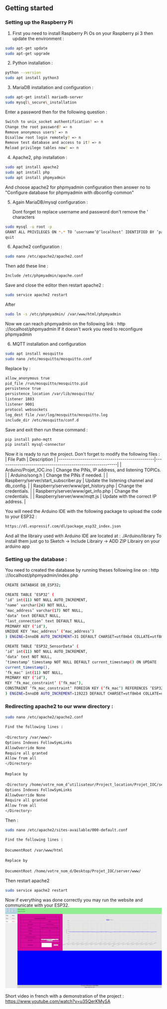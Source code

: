 ## Getting started 
### Setting up the Raspberry Pi
1. First you need to install Raspberry Pi Os on your Raspberry pi 3 then update the environment :

```bash
sudo apt-get update
sudo apt-get upgrade
```
2. Python installation :
```bash
python --version
sudo apt install python3
```
3. MariaDB installation and configuration :
```bash
sudo apt-get install mariadb-server
sudo mysql\_secure\_installation
```
 Enter a password then for the following question :
```bash
Switch to unix_socket authentification? => n
Change the root password? => n
Remove anonymous users? => n
Disallow root login remotely? => n
Remove test database and access to it? => n
Reload privilege tables now? => n
```
4. Apache2, php installation :
```bash
sudo apt install apache2
sudo apt install php
sudo apt install phpmyadmin
```
 And choose apache2 for phpmyadmin configuration then answer no to "Configure database for phpmyadmin with dbconfig-common"

5. Again MariaDB/mysql configuration :

   Dont forget to replace username and password don't remove the ' characters
```bash
sudo mysql -u root -p
GRANT ALL PRIVILEGES ON *.* TO ’username’@’localhost’ IDENTIFIED BY ’password’ WITH GRANT OPTION;
quit
```
6. Apache2 configuration :
```bash
sudo nano /etc/apache2/apache2.conf
```
Then add these line :
```bash
Include /etc/phpmyadmin/apache.conf
```
 Save and close the editor then restart apache2 :
```bash
sudo service apache2 restart
```
After 
```bash
sudo ln -s /etc/phpmyadmin/ /var/www/html/phpmyadmin
```

 Now we can reach phpmyadmin on the following link : http ://localhost/phpmyadmin
 If it doesn't work you need to reconfigure phpmyadmin

6. MQTT installation and configuration
 ```bash
sudo apt install mosquitto
sudo nano /etc/mosquitto/mosquitto.conf
```
 Replace by :
 ```bash
allow_anonymous true
pid_file /run/mosquitto/mosquitto.pid
persistence true
persistence_location /var/lib/mosquitto/
listener 1883
listener 9001
protocol websockets
log_dest file /var/log/mosquitto/mosquitto.log
include_dir /etc/mosquitto/conf.d
```
 Save and exit then run these command :
 ```bash
pip install paho-mqtt
pip install mysql-connector
```


Now it is ready to run the project. Don't forget to modify the following files :
| File Path                                      | Description                                               |
|------------------------------------------------|-----------------------------------------------------------|
| Arduino/Projet_IOC.ino                         | Change the PINs, IP address, and listening TOPICs.      |
| Arduino/song.h                                 | Change the PINs if needed.                               |
| Raspberry/server/start_subscriber.py           | Update the listening channel and db_config.              |
| Raspberry/server/www/get_history.php           | Change the credentials.                                   |
| Raspberry/server/www/get_info.php              | Change the credentials.                                   |
| Raspberry/server/www/mqtt.js                   | Update with the correct IP address.                      |


You will need the Arduino IDE with the following package to upload the code to your ESP32 :
 ```bash
https://dl.espressif.com/dl/package_esp32_index.json
```

And all the librairy used with Arduino IDE are located at : ./Arduino/library 
To install them just go to Sketch -> Include Librairy -> ADD ZIP Librairy on your arduino app

### Setting up the database :

You need to created the database by running theses following line on : http ://localhost/phpmyadmin/index.php
```bash
CREATE DATABASE DB_ESP32;
```
```bash
CREATE TABLE ‘ESP32‘ (
‘id‘ int(11) NOT NULL AUTO_INCREMENT,
‘name‘ varchar(24) NOT NULL,
‘mac_address‘ varchar(17) NOT NULL,
‘data‘ text DEFAULT NULL,
‘last_connection‘ text DEFAULT NULL,
PRIMARY KEY (‘id‘),
UNIQUE KEY ‘mac_address‘ (‘mac_address‘)
) ENGINE=InnoDB AUTO_INCREMENT=31 DEFAULT CHARSET=utf8mb4 COLLATE=utf8mb4_general_ci;
```
```bash
CREATE TABLE ‘ESP32_SensorData‘ (
‘id‘ int(11) NOT NULL AUTO_INCREMENT,
‘data‘ text NOT NULL,
‘timestamp‘ timestamp NOT NULL DEFAULT current_timestamp() ON UPDATE
current_timestamp(),
‘fk_mac‘ int(11) NOT NULL,
PRIMARY KEY (‘id‘),
KEY ‘fk_mac_constraint‘ (‘fk_mac‘),
CONSTRAINT ‘fk_mac_constraint‘ FOREIGN KEY (‘fk_mac‘) REFERENCES ‘ESP32‘ (‘id‘)
) ENGINE=InnoDB AUTO_INCREMENT=119223 DEFAULT CHARSET=utf8mb4 COLLATE=utf8mb4_general_ci;
```

### Redirecting apache2 to our www directory :
```bash
sudo nano /etc/apache2/apache2.conf
```
```bash
Find the following lines :

<Directory /var/www/>
Options Indexes FollowSymLinks
AllowOverride None
Require all granted
Allow from all
</Directory>

Replace by

<Directory /home/votre_nom_d’utilisateur/Project_location/Projet_IOC/server/www/>
Options Indexes FollowSymLinks
AllowOverride None
Require all granted
Allow from all
</Directory>
```
Then :
```bash
sudo nano /etc/apache2/sites-available/000-default.conf
```
```bash
Find the following lines :

DocumentRoot /var/www/html

Replace by

DocumentRoot /home/votre_nom_d/Desktop/Projet_IOC/server/www/
```
Then restart apache2
```bash
sudo service apache2 restart
```

Now if everything was done correctly you may run the website and communicate with your ESP32.
![plot](./images/site_web.png?raw=true "site_web")

Short video in french with a demonstration of the project : https://www.youtube.com/watch?v=u35QerKMySA

<!--

Projet réalisé durant le second semestre du master 1 SESI.
Il s'agit de realiser une communication sans fil entre plusieurs ESP32 ainsi qu'une raspberry pi3 et d'y afficher les informations sur un site web.
Il faut aussi réussir a faire communiquer le site web avec les ESP32.

Pour faire fonctionner ce projet, il faut lire le compte rendu et suivre les étapes de la mise en place.

Il y aura des informations à réadapter selon votre configuration, qui sont aussi detaillé dans le compte rendu.

Dans le repertoire arduino, on va y retrouver le code pour l'ESP32 ainsi que les bibliotèques utilisé.

Dans le repertoire Rapsberry, on y retrouvera le code du site web, le serveur d'ecoute MQTT, ainsi que les scripts pour convertir des musiques .midi en note de musique.


Une fois la mise en place faite, il suffit de placer les fichier qui sont dans le repertoire "Raspberry" sur le bureau de la rapsberry par exemple.
Puis il faudra lancer le serveur d'ecoute en tapant : python start_subscriber.py

Une fois le serveur d'écoute lancer, il faudra y récupéré l'adresse ip afficher, changer dans le repertoire www le fichier mqtt.js en mettant l'adresse ip obtenu.

Ensuite il suffira d'ouvrir le logiciel Arduino IDE, d'y ouvrir le projet qui est situé dans le repertoire "Arduino", changez les informations comme décrit dans l'entete et téléversé le code sur l'ESP32.

Vidéo démonstration du projet : https://www.youtube.com/watch?v=u35QerKMySA

![plot](./images/site_web.png?raw=true "site_web")
-->

